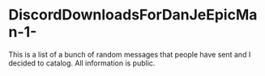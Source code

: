 # DiscordDownloadsForDanJeEpicMan-1-
This is a list of a bunch of random messages that people have sent and I decided to catalog. All information is public.
